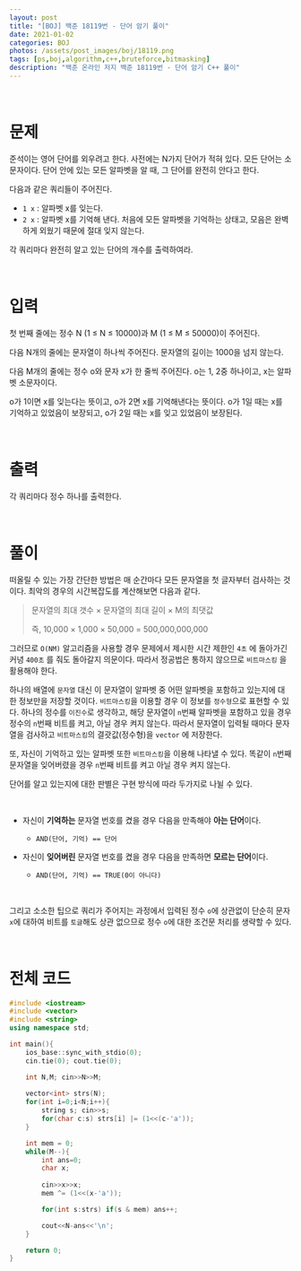 ```yaml
---
layout: post
title: "[BOJ] 백준 18119번 - 단어 암기 풀이"
date: 2021-01-02
categories: BOJ
photos: /assets/post_images/boj/18119.png
tags: [ps,boj,algorithm,c++,bruteforce,bitmasking]
description: "백준 온라인 저지 백준 18119번 - 단어 암기 C++ 풀이"
---
```


<br>

# 문제

준석이는 영어 단어를 외우려고 한다. 사전에는 N가지 단어가 적혀 있다. 모든 단어는 소문자이다. 단어 안에 있는 모든 알파벳을 알 때, 그 단어를 완전히 안다고 한다.

다음과 같은 쿼리들이 주어진다.

- `1 x` : 알파벳 x를 잊는다.
- `2 x` : 알파벳 x를 기억해 낸다.
처음에 모든 알파벳을 기억하는 상태고, 모음은 완벽하게 외웠기 때문에 절대 잊지 않는다.

각 쿼리마다 완전히 알고 있는 단어의 개수를 출력하여라.

<br>

# 입력

첫 번째 줄에는 정수 N (1 ≤ N ≤ 10000)과 M (1 ≤ M ≤ 50000)이 주어진다.

다음 N개의 줄에는 문자열이 하나씩 주어진다. 문자열의 길이는 1000을 넘지 않는다.

다음 M개의 줄에는 정수 o와 문자 x가 한 줄씩 주어진다. o는 1, 2중 하나이고, x는 알파벳 소문자이다.

o가 1이면 x를 잊는다는 뜻이고, o가 2면 x를 기억해낸다는 뜻이다. o가 1일 때는 x를 기억하고 있었음이 보장되고, o가 2일 때는 x를 잊고 있었음이 보장된다.

<br>

# 출력

각 쿼리마다 정수 하나를 출력한다.

<br>

# 풀이

떠올릴 수 있는 가장 간단한 방법은 매 순간마다 모든 문자열을 첫 글자부터 검사하는 것이다. 최악의 경우의 시간복잡도를 계산해보면 다음과 같다.

> 문자열의 최대 갯수 × 문자열의 최대 길이 × M의 최댓값
> 
> 즉, 10,000 × 1,000 × 50,000 = 500,000,000,000

그러므로 `O(NM)` 알고리즘을 사용할 경우 문제에서 제시한 시간 제한인 `4초` 에 돌아가긴 커녕 `400초` 를 줘도 돌아갈지 의문이다. 따라서 정공법은 통하지 않으므로 `비트마스킹` 을 활용해야 한다.

하나의 배열에 `문자열` 대신 이 문자열이 알파벳 중 어떤 알파벳을 포함하고 있는지에 대한 정보만을 저장할 것이다. `비트마스킹`을 이용할 경우 이 정보를 `정수형`으로 표현할 수 있다. 하나의 정수를 `이진수`로 생각하고, 해당 문자열이 `n`번째 알파벳을 포함하고 있을 경우 정수의 `n`번째 비트를 켜고, 아닐 경우 켜지 않는다. 따라서 문자열이 입력될 때마다 문자열을 검사하고 `비트마스킹`의 결괏값(정수형)을 `vector` 에 저장한다.

또, 자신이 기억하고 있는 알파벳 또한 `비트마스킹`을 이용해 나타낼 수 있다. 똑같이 `n`번째 문자열을 잊어버렸을 경우 `n`번째 비트를 켜고 아닐 경우 켜지 않는다.

단어를 알고 있는지에 대한 판별은 구현 방식에 따라 두가지로 나뉠 수 있다.

<br>

- 자신이 **기억하는** 문자열 번호를 켰을 경우 다음을 만족해야 **아는 단어**이다. 
    - `AND(단어, 기억) == 단어`

- 자신이 **잊어버린** 문자열 번호를 켰을 경우 다음을 만족하면 **모르는 단어**이다.
    - `AND(단어, 기억) == TRUE(0이 아니다)`

<br>

그리고 소소한 팁으로 쿼리가 주어지는 과정에서 입력된 정수 `o`에 상관없이 단순히 문자 `x`에 대하여 비트를 `토글`해도 상관 없으므로 정수 `o`에 대한 조건문 처리를 생략할 수 있다.

<br>

# 전체 코드

```c++
#include <iostream>
#include <vector>
#include <string>
using namespace std;

int main(){
	ios_base::sync_with_stdio(0);
	cin.tie(0); cout.tie(0);

	int N,M; cin>>N>>M;
    
	vector<int> strs(N);
	for(int i=0;i<N;i++){
		string s; cin>>s;
		for(char c:s) strs[i] |= (1<<(c-'a'));
	}

	int mem = 0;
	while(M--){
		int ans=0;
		char x;
        
		cin>>x>>x;
		mem ^= (1<<(x-'a'));

		for(int s:strs) if(s & mem) ans++;	

		cout<<N-ans<<'\n';
	}

	return 0;
}
```




